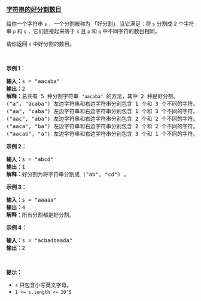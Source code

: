 ### [字符串的好分割数目](https://leetcode-cn.com/problems/number-of-good-ways-to-split-a-string)

<p>给你一个字符串&nbsp;<code>s</code>&nbsp;，一个分割被称为 「好分割」&nbsp;当它满足：将&nbsp;<code>s</code>&nbsp;分割成 2 个字符串&nbsp;<code>p</code> 和&nbsp;<code>q</code>&nbsp;，它们连接起来等于&nbsp;<code>s</code>&nbsp;且 <code>p</code>&nbsp;和 <code>q</code>&nbsp;中不同字符的数目相同。</p>

<p>请你返回 <code>s</code>&nbsp;中好分割的数目。</p>

<p>&nbsp;</p>

<p><strong>示例 1：</strong></p>

<pre><strong>输入：</strong>s = &quot;aacaba&quot;
<strong>输出：</strong>2
<strong>解释：</strong>总共有 5 种分割字符串 <code>&quot;aacaba&quot;</code> 的方法，其中 2 种是好分割。
(&quot;a&quot;, &quot;acaba&quot;) 左边字符串和右边字符串分别包含 1 个和 3 个不同的字符。
(&quot;aa&quot;, &quot;caba&quot;) 左边字符串和右边字符串分别包含 1 个和 3 个不同的字符。
(&quot;aac&quot;, &quot;aba&quot;) 左边字符串和右边字符串分别包含 2 个和 2 个不同的字符。这是一个好分割。
(&quot;aaca&quot;, &quot;ba&quot;) 左边字符串和右边字符串分别包含 2 个和 2 个不同的字符。这是一个好分割。
(&quot;aacab&quot;, &quot;a&quot;) 左边字符串和右边字符串分别包含 3 个和 1 个不同的字符。
</pre>

<p><strong>示例 2：</strong></p>

<pre><strong>输入：</strong>s = &quot;abcd&quot;
<strong>输出：</strong>1
<strong>解释：</strong>好分割为将字符串分割成 (&quot;ab&quot;, &quot;cd&quot;) 。
</pre>

<p><strong>示例 3：</strong></p>

<pre><strong>输入：</strong>s = &quot;aaaaa&quot;
<strong>输出：</strong>4
<strong>解释：</strong>所有分割都是好分割。</pre>

<p><strong>示例 4：</strong></p>

<pre><strong>输入：</strong>s = &quot;acbadbaada&quot;
<strong>输出：</strong>2
</pre>

<p>&nbsp;</p>

<p><strong>提示：</strong></p>

<ul>
	<li><code>s</code>&nbsp;只包含小写英文字母。</li>
	<li><code>1 &lt;= s.length &lt;= 10^5</code></li>
</ul>
